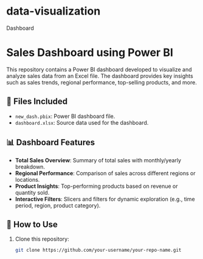 # data-visualization
Dashboard

# Sales Dashboard using Power BI

This repository contains a Power BI dashboard developed to visualize and analyze sales data from an Excel file. The dashboard provides key insights such as sales trends, regional performance, top-selling products, and more.

## 📁 Files Included

- `new_dash.pbix`: Power BI dashboard file.
- `dashboard.xlsx`: Source data used for the dashboard.

## 📊 Dashboard Features

- **Total Sales Overview**: Summary of total sales with monthly/yearly breakdown.
- **Regional Performance**: Comparison of sales across different regions or locations.
- **Product Insights**: Top-performing products based on revenue or quantity sold.
- **Interactive Filters**: Slicers and filters for dynamic exploration (e.g., time period, region, product category).

## 🔧 How to Use

1. Clone this repository:
   ```bash
   git clone https://github.com/your-username/your-repo-name.git

